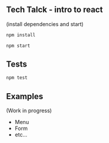 ## Tech Talck - intro to react

(install dependencies and start)
```sh
npm install
```
```sh
npm start
```
## Tests
```sh
npm test
```

## Examples
(Work in progress)
- Menu
- Form
- etc...